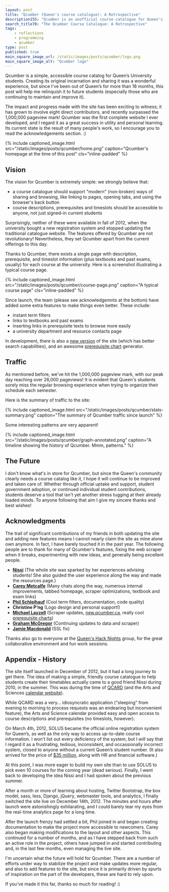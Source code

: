 ```yaml
---	
layout: post
title: "Qcumber (Queen's course catalogue): A Retrospective"
description155: "Qcumber is an unofficial course catalogue for Queen's University, created to fill the severe absence of course-finding tools. It was launched in 2012."
search_title70: "The Qcumber Course Catalogue: A Retrospective"
tags:
    - reflections
    - programming
    - qcumber
type: post
published: true
main_square_image_url: /static/images/posts/qcumber/logo.png
main_square_image_alt: "Qcumber logo"
---
```


Qcumber is a simple, accessible course catalog for Queen’s University students. Creating its original incarnation and sharing it was a wonderful experience, but since I've been out of Queen’s for more than 18 months, this post will help me relinquish it to future students (especially those who are continuing to maintain and improve it).

The impact and progress made with the site has been exciting to witness; it has grown to involve eight direct contributors, and recently surpassed the 1,000,000 pageview mark! Qcumber was the first complete website I ever developed, and I regard it as a great success in utility and personal learning. Its current state is the result of many people's work, so I encourage you to read the acknowledgements section. :)

{% include captioned_image.html src="/static/images/posts/qcumber/home.png" caption="Qcumber's homepage at the time of this post" cls="inline-padded" %}

Vision
------

The vision for Qcumber is extremely simple: we strongly believe that:

- a course catalogue should support "modern" (non-broken) ways of sharing and browsing, like linking to pages, opening tabs, and using the browser's back button
- course descriptions, prerequisites and timeslots should be accessible to anyone, not just signed-in current students

Surprisingly, neither of these were available in fall of 2012, when the university bought a new registration system and stopped updating the traditional catalogue website. The features offered by Qcumber are not revolutionary! Nevertheless, they set Qcumber apart from the current offerings to this day.

Thanks to Qcumber, there exists a single page with description, prerequisite, and timeslot information (plus textbooks and past exams, usually) for each course at the university. Here is a screenshot illustrating a typical course page.

{% include captioned_image.html src="/static/images/posts/qcumber/course-page.png" caption="A typical course page" cls="inline-padded" %}

Since launch, the team (please see acknowledgemnts at the bottom) have added some extra features to make things even better. These include:

- instant term filters
- links to textbooks and past exams
- inserting links in prerequisite texts to browse more easily
- a university department and resource contacts page

In development, there is also a [new version](http://new.qcumber.ca) of the site (which has better search capabilities), and an awesome [prerequisite chart](/static/images/posts/qcumber/prerequisite-graph.png) generator.

Traffic
-------

As mentioned before, we've hit the 1,000,000 pageview mark, with our peak day reaching over 26,000 pageviews! It is evident that Queen's students sorely miss the regular browsing experience when trying to organize their schedule each semester.

Here is the summary of traffic to the site:

{% include captioned_image.html src="/static/images/posts/qcumber/stats-summary.png" caption="The summary of Qcumber traffic since launch" %}

Some interesting patterns are very apparent!

{% include captioned_image.html src="/static/images/posts/qcumber/graph-annotated.png" caption="A timeline showing the history of Qcumber. Mmm, patterns." %}

The Future
----------

I don't know what's in store for Qcumber, but since the Queen's community clearly needs a course catalog like it, I hope it will continue to be improved and taken care of. Whether through official uptake and support, student government adoption, or continued individual student contributions, students deserve a tool that isn't yet another stress tugging at their already loaded minds. To anyone following that aim I give my sincere thanks and best wishes!

Acknowledgments
---------------

The trail of significant contributions of my friends in both updating the site and adding new features means I cannot nearly claim the site as mine alone own anymore. In fact, I have barely touched it in the past year. The following people are to thank for many of Qcumber's features, fixing the web scraper when it breaks, experimenting with new ideas, and generally being excellent people.

- **[Nissi](https://twitter.com/xxbanner)** (The whole site was sparked by her experiences advising students! She also guided the user experience along the way and made the resources page.)
- **[Carey Metcalfe](https://github.com/pR0Ps)** (Many chats along the way, numerous internal improvements, tabbed homepage, scraper optimizations, textbook and exam links)
- **[Phil Schleihauf](https://github.com/uniphil)** (Cool term filters, documentation, code quality)
- **Christine P’ng** (Logo design and personal support!)
- **[Michael Layzell](https://github.com/mystor)** (Scraper updates, [new.qcumber.ca](http://new.qcumber.ca), really cool [prerequisite charts](/static/images/posts/qcumber/prerequisite-graph.png))
- **[Graham McGregor](https://github.com/Graham42)** (Continuing updates to data and scraper)
- **[Jamie Macdonald](https://github.com/jameh)** (SSL fix)

Thanks also go to everyone at the [Queen's Hack Nights](https://github.com/Queens-Hacks) group, for the great collaborative environment and fun work sessions.

Appendix - History
------------------

The site itself launched in December of 2012, but it had a long journey to get there. The idea of making a simple, friendly course catalogue to help students create their timetables actually came to a good friend Nissi during 2010, in the summer. This was during the time of [QCARD](/static/images/posts/qcumber/qcard.jpg) (and the Arts and Sciences [calendar website](/static/images/posts/qcumber/arts-science-calendar.png)).

While QCARD was a very... idiosyncratic application ("sleeping" from evening to morning to process requests was an endearing but inconvenient feature), the Arts and Science calendar provided easy and open access to course descriptions and prerequisites (no timeslots, however).

On March 4th, 2012, SOLUS became the official online registration system for Queen’s, as well as the only way to access up-to-date course information. I won't list out every deficiency of the system, but I *will* say that I regard it as a frustrating, tedious, inconsistent, and occassionally incorrect system, closed to anyone without a current Queen’s student number. (It also arrived for the price of [$35 million](http://queensjournal.ca/story/2012-01-20/news/quasr-gets-boost/), along with HR and financial software.)

At this point, I was more eager to build my own site than to use SOLUS to pick even 10 courses for the coming year (dead serious). Finally, I went back to developing the idea Nissi and I had spoken about the previous summer.

After a month or more of learning about hosting, Twitter Bootstrap, the box model, sass, less, Django, jQuery, webmaster tools, and analytics, I finally switched the site live on December 14th, 2012. The minutes and hours after launch were astonishingly exhilarating, and I could barely tear my eyes from the real-time analytics page for a long time.

After the launch frenzy had settled a bit, Phil joined in and began creating documentation to make the project more accessible to newcomers. Carey also began making modifications to the layout and other aspects. This continued for a number of months, and as I have stepped back from such an active role in the project, others have jumped in and started contributing and, in the last few months, even managing the live site.

I'm uncertain what the future will hold for Qcumber. There are a number of efforts under way to stabilize the project and make updates more regular, and also to add features to the site, but since it is primarily driven by spurts of inspiration on the part of the developers, these are hard to rely upon.

If you've made it this far, thanks so much for reading! :)